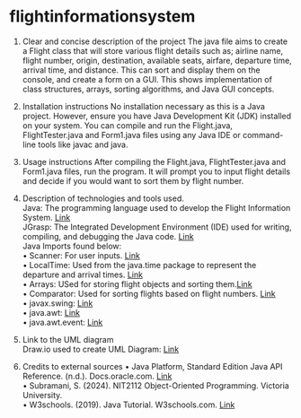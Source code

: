 # flightinformationsystem
1. Clear and concise description of the project
The java file aims to create a Flight class that will store various flight details such as; airline name, flight number, origin, destination, available seats, airfare, departure time, arrival time, and distance. This can sort and display them on the console, and create a form on a GUI. This shows implementation of class structures, arrays, sorting algorithms, and Java GUI concepts. 

2. Installation instructions
No installation necessary as this is a Java project. However, ensure you have Java Development Kit (JDK) installed on your system. You can compile and run the Flight.java, FlightTester.java and Form1.java files using any Java IDE or command-line tools like javac and java.

3. Usage instructions
After compiling the Flight.java, FlightTester.java and Form1.java files, run the program. It will prompt you to input flight details and decide if you would want to sort them by flight number.

4. Description of technologies and tools used.<br/>
Java: The programming language used to develop the Flight Information System. [Link](https://www.oracle.com/java/technologies/downloads/)<br/>
JGrasp: The Integrated Development Environment (IDE) used for writing, compiling, and debugging the Java code. [Link](https://www.jgrasp.org/)<br/>
Java Imports found below:<br/>
• Scanner: For user inputs. [Link](https://docs.oracle.com/javase/8/docs/api/java/util/Scanner.html)<br/>
• LocalTime: Used from the java.time package to represent the departure and arrival times. [Link](https://docs.oracle.com/javase/8/docs/api/java/time/LocalTime.html)<br/>
• Arrays: USed for storing flight objects and sorting them.[Link](https://docs.oracle.com/javase/8/docs/api/java/util/Arrays.html)<br/>
• Comparator: Used for sorting flights based on flight numbers. [Link](https://docs.oracle.com/javase/8/docs/api/java/util/Comparator.html)<br/>
• javax.swing: [Link](https://docs.oracle.com/javase/8/docs/api/javax/swing/package-summary.html)<br/>
• java.awt: [Link](https://docs.oracle.com/javase/8/docs/api/java/awt/package-summary.html)<br/>
• java.awt.event: [Link](https://docs.oracle.com/javase/8/docs/api/java/awt/event/package-summary.html)<br/>

5. Link to the UML diagram<br/>
Draw.io used to create UML Diagram: [Link](https://drive.google.com/file/d/1oiwQ56wO0bhfsZ5yRjKgW3dPK93UURkt/view?usp=sharing)<br/>

6. Credits to external sources
• Java Platform, Standard Edition Java API Reference. (n.d.). Docs.oracle.com. [Link](https://docs.oracle.com/en/java/javase/15/docs/api/index.html)<br/>
• Subramani, S. (2024). NIT2112 Object-Oriented Programming. Victoria University.<br/>
• W3schools. (2019). Java Tutorial. W3schools.com. [Link](https://www.w3schools.com/java/default.asp)<br/>
